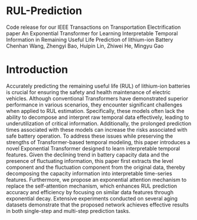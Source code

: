 # RUL-Prediction
Code release for our IEEE Transactions on Transportation Electrification paper An Exponential Transformer for Learning Interpretable Temporal Information in Remaining Useful Life Prediction of lithium-ion Battery
Chenhan Wang, Zhengyi Bao, Huipin Lin, Zhiwei He, Mingyu Gao
# Introduction
Accurately predicting the remaining useful life (RUL) of lithium-ion batteries is crucial for ensuring the safety and health maintenance of electric vehicles. Although conventional Transformers have demonstrated superior performance in various scenarios, they encounter significant challenges when applied to RUL estimation. Specifically, these models often lack the ability to decompose and interpret raw temporal data effectively, leading to underutilization of critical information. Additionally, the prolonged prediction times associated with these models can increase the risks associated with safe battery operation. To address these issues while preserving the strengths of Transformer-based temporal modeling, this paper introduces a novel Exponential Transformer designed to learn interpretable temporal features. Given the declining trend in battery capacity data and the presence of fluctuating information, this paper first extracts the level component and the fluctuation component from the original data, thereby decomposing the capacity information into interpretable time-series features. Furthermore, we propose an exponential attention mechanism to replace the self-attention mechanism, which enhances RUL prediction accuracy and efficiency by focusing on similar data features through exponential decay. Extensive experiments conducted on several aging datasets demonstrate that the proposed network achieves effective results in both single-step and multi-step prediction tasks. 
